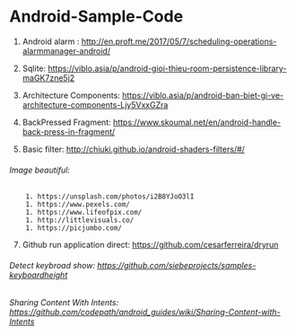 # Android-Sample-Code

1. Android alarm : http://en.proft.me/2017/05/7/scheduling-operations-alarmmanager-android/

2. Sqlite: https://viblo.asia/p/android-gioi-thieu-room-persistence-library-maGK7zne5j2

3. Architecture Components: https://viblo.asia/p/android-ban-biet-gi-ve-architecture-components-Ljy5VxxGZra

4. BackPressed Fragment: https://www.skoumal.net/en/android-handle-back-press-in-fragment/

5. Basic filter: http://chiuki.github.io/android-shaders-filters/#/

###### Image beautiful: 
        1. https://unsplash.com/photos/i2B8YJoO3lI
        1. https://www.pexels.com/
        1. https://www.lifeofpix.com/
        1. http://littlevisuals.co/
        1. https://picjumbo.com/
        

7. Github run application direct: https://github.com/cesarferreira/dryrun 


###### Detect keybroad show: https://github.com/siebeprojects/samples-keyboardheight


###### Sharing Content With Intents: https://github.com/codepath/android_guides/wiki/Sharing-Content-with-Intents

